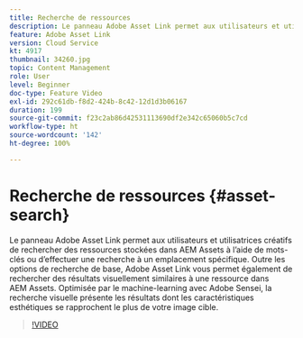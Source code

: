 ```yaml
---
title: Recherche de ressources
description: Le panneau Adobe Asset Link permet aux utilisateurs et utilisatrices créatifs de rechercher des ressources stockées dans AEM Assets à l’aide de mots-clés ou d’effectuer une recherche à un emplacement spécifique. Outre les options de recherche de base, Adobe Asset Link vous permet également de rechercher des résultats visuellement similaires à une ressource dans AEM Assets. Optimisée par le machine-learning avec Adobe Sensei, la recherche visuelle présente les résultats dont les caractéristiques esthétiques se rapprochent le plus de votre image cible.
feature: Adobe Asset Link
version: Cloud Service
kt: 4917
thumbnail: 34260.jpg
topic: Content Management
role: User
level: Beginner
doc-type: Feature Video
exl-id: 292c61db-f8d2-424b-8c42-12d1d3b06167
duration: 199
source-git-commit: f23c2ab86d42531113690df2e342c65060b5c7cd
workflow-type: ht
source-wordcount: '142'
ht-degree: 100%

---
```


# Recherche de ressources {#asset-search}

Le panneau Adobe Asset Link permet aux utilisateurs et utilisatrices créatifs de rechercher des ressources stockées dans AEM Assets à l’aide de mots-clés ou d’effectuer une recherche à un emplacement spécifique. Outre les options de recherche de base, Adobe Asset Link vous permet également de rechercher des résultats visuellement similaires à une ressource dans AEM Assets. Optimisée par le machine-learning avec Adobe Sensei, la recherche visuelle présente les résultats dont les caractéristiques esthétiques se rapprochent le plus de votre image cible.

>[!VIDEO](https://video.tv.adobe.com/v/34260?quality=12&learn=on)
